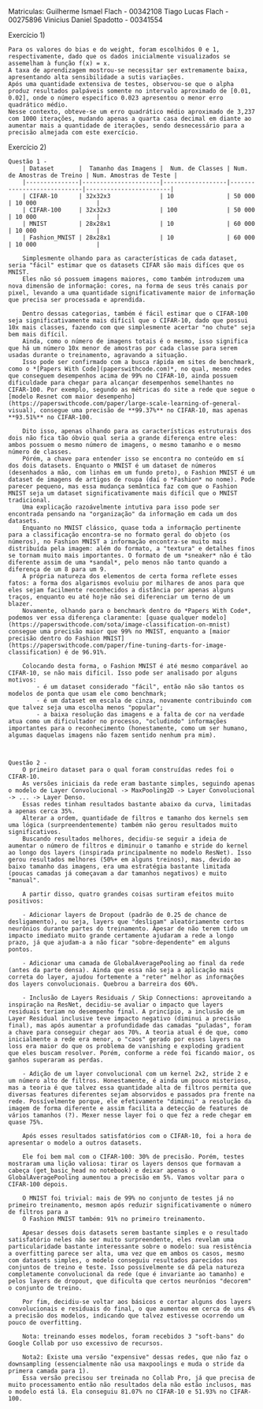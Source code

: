 Matriculas:
Guilherme Ismael Flach - 00342108
Tiago Lucas Flach - 00275896
Vinicius Daniel Spadotto - 00341554

Exercício 1)

    Para os valores do bias e do weight, foram escolhidos 0 e 1, respectivamente, dado que os dados inicialmente visualizados se assemelham à função f(x) = x.
    A taxa de aprendizagem mostrou-se necessitar ser extremamente baixa, apresentando alta sensibilidade a sutis variações.
    Após uma quantidade extensiva de testes, observou-se que o alpha produz resultados palpáveis somente no intervalo aproximado de [0.01, 0.02], onde o número específico 0.023 apresentou o menor erro quadrático médio.
    Nesse contexto, obteve-se um erro quadrático médio aproximado de 3,237 com 1000 iterações, mudando apenas a quarta casa decimal em diante ao aumentar mais a quantidade de iterações, sendo desnecessário para a precisão almejada com este exercício.

Exercício 2)

    Questão 1 -
    	| Dataset       |  Tamanho das Imagens |  Num. de Classes | Num. de Amostras de Treino | Num. Amostras de Teste |
    	|---------------|----------------------|------------------|----------------------------|------------------------|
    	| CIFAR-10      | 32x32x3              | 10               | 50 000                     | 10 000                 |
    	| CIFAR-100     | 32x32x3              | 100              | 50 000                     | 10 000                 |
    	| MNIST         | 28x28x1              | 10               | 60 000                     | 10 000                 |
    	| Fashion_MNIST | 28x28x1              | 10               | 60 000                     | 10 000                 |

    	Simplesmente olhando para as características de cada dataset, seria "fácil" estimar que os datasets CIFAR são mais difíces que os MNIST.
    	Eles não só possuem imagens maiores, como também introduzem uma nova dimensão de informação: cores, na forma de seus três canais por pixel, levando a uma quantidade significativamente maior de informação que precisa ser processada e aprendida.

    	Dentro dessas categorias, também é fácil estimar que o CIFAR-100 seja significativamente mais difícil que o CIFAR-10, dado que possui 10x mais classes, fazendo com que simplesmente acertar "no chute" seja bem mais difícil.
    	Ainda, como o número de imagens totais é o mesmo, isso significa que há um número 10x menor de amostras por cada classe para serem usadas durante o treinamento, agravando a situação.
    	Isso pode ser confirmado com a busca rápida em sites de benchmark, como o *[Papers With Code](paperswithcode.com)*, no qual, mesmo redes que conseguem desempenhos acima de 99% no CIFAR-10, ainda possuem dificuldade para chegar para alcançar desempenhos semelhantes no CIFAR-100. Por exemplo, segundo as métricas do site a rede que segue o [modelo Resnet com maior desempenho](https://paperswithcode.com/paper/large-scale-learning-of-general-visual), consegue uma precisão de **99.37%** no CIFAR-10, mas apenas **93.51%** no CIFAR-100.

    	Dito isso, apenas olhando para as características estruturais dos dois não fica tão óbvio qual seria a grande diferença entre eles: ambos possuem o mesmo número de imagens, o mesmo tamanho e o mesmo número de classes.
    	Pórém, a chave para entender isso se encontra no conteúdo em sí dos dois datasets. Enquanto o MNIST é um dataset de números (desenhados a mão, com linhas em um fundo preto), o Fashion MNIST é um dataset de imagens de artigos de roupa (daí o *Fashion* no nome). Pode parecer pequeno, mas essa mudança semântica faz com que o Fashion MNIST seja um dataset significativamente mais difícil que o MNIST tradicional.
    	Uma explicação razoávelmente intutiva para isso pode ser encontrada pensando na "organização" da informação em cada um dos datasets.
    	Enquanto no MNIST clássico, quase toda a informação pertinente para a classificação encontra-se no formato geral do objeto (os números), no Fashion MNIST a informação encontra-se muito mais distribuída pela imagem: além do formato, a "textura" e detalhes finos se tornam muito mais importantes. O formato de um *sneaker* não é tão diferente assim de uma *sandal*, pelo menos não tanto quando a diferença de um 8 para um 9.
    	A própria natureza dos elementos de certa forma reflete esses fatos: a forma dos algarismos evoluiu por milhares de anos para que eles sejam facilmente reconhecidos a distância por apenas alguns traços, enquanto eu até hoje não sei diferenciar um terno de um blazer.
    	Novamente, olhando para o benchmark dentro do *Papers With Code*, podemos ver essa diferença claramente: [quase qualquer modelo](https://paperswithcode.com/sota/image-classification-on-mnist) consegue uma precisão maior que 99% no MNIST, enquanto a [maior precisão dentro do Fashion MNIST](https://paperswithcode.com/paper/fine-tuning-darts-for-image-classification) é de 96.91%.

    	Colocando desta forma, o Fashion MNIST é até mesmo comparável ao CIFAR-10, se não mais difícil. Isso pode ser analisado por alguns motivos:
    		- é um dataset considerado "fácil", então não são tantos os modelos de ponta que usam ele como benchmark;
    		- é um dataset em escala de cinza, novamente contribuindo com que talvez seja uma escolha menos "popular";
    		- a baixa resolução das imagens e a falta de cor na verdade atua como um dificultador no processo, "ocludindo" informações importantes para o reconhecimento (honestamente, como um ser humano, algumas daquelas imagens não fazem sentido nenhum pra mim).



    Questão 2 -
    	O primeiro dataset para o qual foram construídas redes foi o CIFAR-10.
    	As versões iniciais da rede eram bastante simples, seguindo apenas o modelo de Layer Convolucional -> MaxPooling2D -> Layer Convolucional -> ... -> Layer Denso.
    	Essas redes tinham resultados bastante abaixo da curva, limitadas a apenas cerca 35%.
    	Alterar a ordem, quantidade de filtros e tamanho dos kernels sem uma lógica (surpreendentemente) também não gerou resultados muito significativos.
    	Buscando resultados melhores, decidiu-se seguir a ideia de aumentar o número de filtros e diminuir o tamanho e stride do kernel ao longo dos layers (inspirada principalmente no modelo ResNet). Isso gerou resultados melhores (50%+ em alguns treinos), mas, devido ao baixo tamanho das imagens, era uma estratégia bastante limitada (poucas camadas já começavam a dar tamanhos negativos) e muito "manual".

    	A partir disso, quatro grandes coisas surtiram efeitos muito positivos:

    	- Adicionar layers de Dropout (padrão de 0.25 de chance de desligamento), ou seja, layers que "desligam" aleatóriamente certos neurônios durante partes do treinamento. Apesar de não terem tido um impacto imediato muito grande certamente ajudaram a rede a longo prazo, já que ajudam-a a não ficar "sobre-dependente" em alguns pontos.

    	- Adicionar uma camada de GlobalAveragePooling ao final da rede (antes da parte densa). Ainda que essa não seja a aplicação mais correta do layer, ajudou fortemente a "reter" melhor as informações dos layers convolucionais. Quebrou a barreira dos 60%.

    	- Inclusão de Layers Residuais / Skip Connections: aproveitando a inspiração na ResNet, decidiu-se avaliar o impacto que layers residuais teriam no desempenho final. A princípio, a inclusão de um Layer Residual inclusive teve impacto negativo (diminui a precisão final), mas após aumentar a profundidade das camadas "puladas", foram a chave para conseguir chegar aos 70%. A teoria atual é de que, como inicialmente a rede era menor, o "caos" gerado por esses layers na loss era maior do que os problema de vanishing e exploding gradient que eles buscam resolver. Porém, conforme a rede foi ficando maior, os ganhos superaram as perdas.

    	- Adição de um layer convolucional com um kernel 2x2, stride 2 e um número alto de filtros. Honestamente, é ainda um pouco misterioso, mas a teoria é que talvez essa quantidade alta de filtros permita que diversas features diferentes sejam absorvidos e passados pra frente na rede. Possívelmente porque, ele efetivamente "diminui" a resolução da imagem de forma diferente e assim facilita a detecção de features de vários tamanhos (?). Mexer nesse layer foi o que fez a rede chegar em quase 75%.

    	Após esses resultados satisfatórios com o CIFAR-10, foi a hora de apresentar o modelo a outros datasets.

    	Ele foi bem mal com o CIFAR-100: 30% de precisão. Porém, testes mostraram uma lição valiosa: tirar os layers densos que formavam a cabeça (get_basic_head no notebook) e deixar apenas o GlobalAveragePooling aumentou a precisão em 5%. Vamos voltar para o CIFAR-100 depois.

    	O MNIST foi trivial: mais de 99% no conjunto de testes já no primeiro treinamento, mesmon após reduzir significativamente o número de filtros para a
    	O Fashion MNIST também: 91% no primeiro treinamento.

    	Apesar desses dois datasets serem bastante simples e o resultado satisfatório neles não ser muito surpreendente, eles revelam uma particularidade bastante interessante sobre o modelo: sua resistência a overfitting parece ser alta, uma vez que em ambos os casos, mesmo com datasets simples, o modelo conseguiu resultados parecidos nos conjuntos de treino e teste. Isso possívelmente se dá pela natureza completamente convolucional da rede (que é invariante ao tamanho) e pelos layers de dropout, que dificulta que certos neurônios "decorem" o conjunto de treino.

    	Por fim, decidiu-se voltar aos básicos e cortar alguns dos layers convolucionais e residuais do final, o que aumentou em cerca de uns 4% a precisão dos modelos, indicando que talvez estivesse ocorrendo um pouco de overfitting.

    	Nota: treinando esses modelos, foram recebidos 3 "soft-bans" do Google Collab por uso excessivo de recursos.

    	Nota2: Existe uma versão "expensive" dessas redes, que não faz o downsampling (essencialmente não usa maxpoolings e muda o stride da primera camada para 1).
    	Essa versão precisou ser treinada no Collab Pro, já que precisa de muito processamento então não resultados dela não estão inclusos, mas o modelo está lá. Ela conseguiu 81.07% no CIFAR-10 e 51.93% no CIFAR-100.
